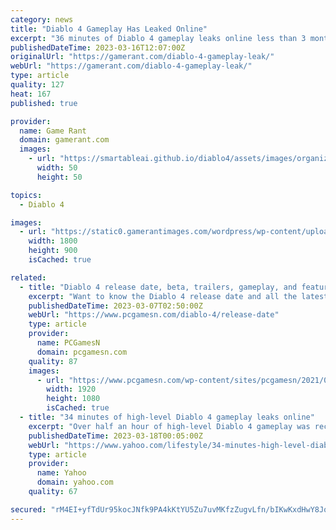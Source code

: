```yaml
---
category: news
title: "Diablo 4 Gameplay Has Leaked Online"
excerpt: "36 minutes of Diablo 4 gameplay leaks online less than 3 months away from launch, and a day before the beta early access opens. Diablo 4 gameplay has been leaked online. The video is fairly long, 36 ..."
publishedDateTime: 2023-03-16T12:07:00Z
originalUrl: "https://gamerant.com/diablo-4-gameplay-leak/"
webUrl: "https://gamerant.com/diablo-4-gameplay-leak/"
type: article
quality: 127
heat: 167
published: true

provider:
  name: Game Rant
  domain: gamerant.com
  images:
    - url: "https://smartableai.github.io/diablo4/assets/images/organizations/gamerant.com-50x50.jpg"
      width: 50
      height: 50

topics:
  - Diablo 4

images:
  - url: "https://static0.gamerantimages.com/wordpress/wp-content/uploads/2023/03/diablo-4-pre-alpha.jpg"
    width: 1800
    height: 900
    isCached: true

related:
  - title: "Diablo 4 release date, beta, trailers, gameplay, and features"
    excerpt: "Want to know the Diablo 4 release date and all the latest news? The upcoming entry in the demon-slaying action RPG series has many teasers and trailers. They showcase the various classes we can ..."
    publishedDateTime: 2023-03-07T02:50:00Z
    webUrl: "https://www.pcgamesn.com/diablo-4/release-date"
    type: article
    provider:
      name: PCGamesN
      domain: pcgamesn.com
    quality: 87
    images:
      - url: "https://www.pcgamesn.com/wp-content/sites/pcgamesn/2021/07/diablo-4-release-date.jpg"
        width: 1920
        height: 1080
        isCached: true
  - title: "34 minutes of high-level Diablo 4 gameplay leaks online"
    excerpt: "Over half an hour of high-level Diablo 4 gameplay was recently streamed online. As first picked up on by Reddit, a stream appeared to air what looked to be Diablo 4 gameplay. Not only this, but the ..."
    publishedDateTime: 2023-03-18T00:05:00Z
    webUrl: "https://www.yahoo.com/lifestyle/34-minutes-high-level-diablo-125918788.html"
    type: article
    provider:
      name: Yahoo
      domain: yahoo.com
    quality: 67

secured: "rM4EI+yfTdUr95kocJNfk9PA4kKtYU5Zu7uvMKfzZugvLfn/bIKwKxdHwY8JqeFomU/wGUUqdF7lrgbQN6KO1vfMfO8uzpTz2JZy7me1ZHbdSGe9vGZb7M5DQanE8zmYBPxZ2KbC5BDsvUAH/W1l7jyA2jeOZvLOIVDXvAVXEa3MiKXv/4vjMhvH/Auzk0g7kGPYhEnd7mbZwt90Xm+eS3+aHMHiFkXx+1i1X9zXLMDqw8knmFWw7aCZ55bivAoghrcXfsLaSlEcCreSUqiJ1UwAVCvTob4Nb1k6RcvmrM5IgT0Sdlwi6boq+sXdFptNPQNgpas9gJTJhaKT9iiNsdm7cg3aEvixEq3mlIAwkC0=;YX8AqlMCzFPewEN47NSnCQ=="
---
```


